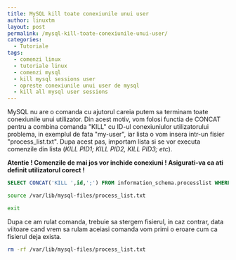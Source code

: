 ```yaml
---
title: MySQL kill toate conexiunile unui user
author: linuxtm
layout: post
permalink: /mysql-kill-toate-conexiunile-unui-user/
categories:
  - Tutoriale
tags:
  - comenzi linux
  - tutoriale linux
  - comenzi mysql
  - kill mysql sessions user
  - opreste conexiunile unui user de mysql
  - kill all mysql user sessions
---
```


MySQL nu are o comanda cu ajutorul careia putem sa terminam toate conexiunile unui utilizator.
Din acest motiv, vom folosi functia de CONCAT pentru a combina comanda "KILL" cu ID-ul conexiuniulor utilizatorului problema, in exemplul de fata "my-user", iar lista o vom insera intr-un fisier "process_list.txt".
Dupa acest pas, importam lista si se vor executa comenzile din lista (<em>KILL PID1; KILL PID2, KILL PID3; etc</em>).


**Atentie ! Comenzile de mai jos vor inchide conexiuni ! Asigurati-va ca ati definit utilizatorul corect !**

```sql
SELECT CONCAT('KILL ',id,';') FROM information_schema.processlist WHERE user='my-user' INTO OUTFILE '/var/lib/mysql-files/process_list.txt';
```
```bash
source /var/lib/mysql-files/process_list.txt
```
```bash
exit
```

Dupa ce am rulat comanda, trebuie sa stergem fisierul, in caz contrar, data viitoare cand vrem sa rulam aceiasi comanda vom primi o eroare cum ca fisierul deja exista.
```bash
rm -rf /var/lib/mysql-files/process_list.txt
```
